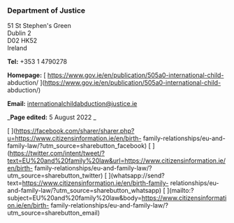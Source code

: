 ###  Department of Justice

51 St Stephen's Green  
Dublin 2  
D02 HK52  
Ireland

**Tel:** +353 1 4790278

**Homepage:** [ https://www.gov.ie/en/publication/505a0-international-child-
abduction/ ](https://www.gov.ie/en/publication/505a0-international-child-
abduction/)

**Email:** [ internationalchildabduction@justice.ie
](mailto:internationalchildabduction@justice.ie)

_**Page edited:** 5 August 2022 _

[
](https://facebook.com/sharer/sharer.php?u=https://www.citizensinformation.ie/en/birth-
family-relationships/eu-and-family-law/?utm_source=sharebutton_facebook) [
](https://twitter.com/intent/tweet/?text=EU%20and%20family%20law&url=https://www.citizensinformation.ie/en/birth-
family-relationships/eu-and-family-law/?utm_source=sharebutton_twitter) [
](whatsapp://send?text=https://www.citizensinformation.ie/en/birth-family-
relationships/eu-and-family-law/?utm_source=sharebutton_whatsapp) [
](mailto:?subject=EU%20and%20family%20law&body=https://www.citizensinformation.ie/en/birth-
family-relationships/eu-and-family-law/?utm_source=sharebutton_email) [
](javascript:void\(0\))
